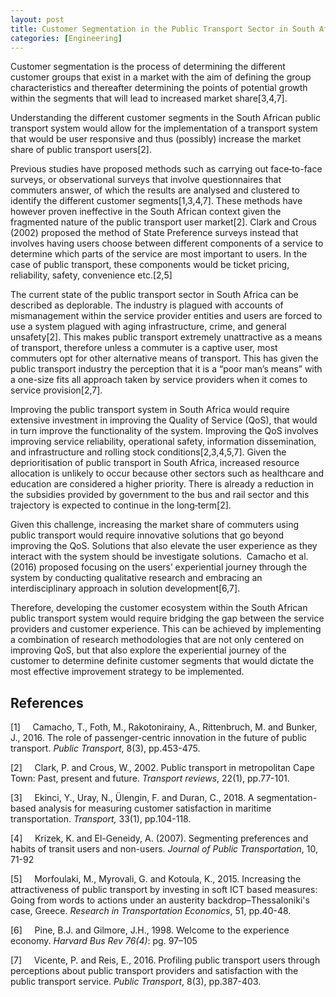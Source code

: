 ```yaml
---
layout: post
title: Customer Segmentation in the Public Transport Sector in South Africa
categories: [Engineering]
---
```


Customer segmentation is the process of determining the different customer groups that exist in a market with the aim of defining the group characteristics and thereafter determining the points of potential growth within the segments that will lead to increased market share[3,4,7].

Understanding the different customer segments in the South African public transport system would allow for the implementation of a transport system that would be user responsive and thus (possibly) increase the market share of public transport users[2].

Previous studies have proposed methods such as carrying out face‑to-face surveys, or observational surveys that involve questionnaires that commuters answer, of which the results are analysed and clustered to identify the different customer segments[1,3,4,7]. These methods have however proven ineffective in the South African context given the fragmented nature of the public transport user market[2]. Clark and Crous (2002) proposed the method of State Preference surveys instead that involves having users choose between different components of a service to determine which parts of the service are most important to users. In the case of public transport, these components would be ticket pricing, reliability, safety, convenience etc.[2,5]

The current state of the public transport sector in South Africa can be described as deplorable. The industry is plagued with accounts of mismanagement within the service provider entities and users are forced to use a system plagued with aging infrastructure, crime, and general unsafety[2]. This makes public transport extremely unattractive as a means of transport, therefore unless a commuter is a captive user, most commuters opt for other alternative means of transport. This has given the public transport industry the perception that it is a “poor man’s means” with a one-size fits all approach taken by service providers when it comes to service provision[2,7].

Improving the public transport system in South Africa would require extensive investment in improving the Quality of Service (QoS), that would in turn improve the functionality of the system. Improving the QoS involves improving service reliability, operational safety, information dissemination, and infrastructure and rolling stock conditions[2,3,4,5,7]. Given the deprioritisation of public transport in South Africa, increased resource allocation is unlikely to occur because other sectors such as healthcare and education are considered a higher priority. There is already a reduction in the subsidies provided by government to the bus and rail sector and this trajectory is expected to continue in the long‑term[2].

Given this challenge, increasing the market share of commuters using public transport would require innovative solutions that go beyond improving the QoS. Solutions that also elevate the user experience as they interact with the system should be investigate solutions.  Camacho et al. (2016) proposed focusing on the users’ experiential journey through the system by conducting qualitative research and embracing an interdisciplinary approach in solution development[6,7].

Therefore, developing the customer ecosystem within the South African public transport system would require bridging the gap between the service providers and customer experience. This can be achieved by implementing a combination of research methodologies that are not only centered on improving QoS, but that also explore the experiential journey of the customer to determine definite customer segments that would dictate the most effective improvement strategy to be implemented.

## References

[1]     Camacho, T., Foth, M., Rakotonirainy, A., Rittenbruch, M. and Bunker, J., 2016. The role of passenger-centric innovation in the future of public transport. _Public Transport_, 8(3), pp.453-475.

[2]     Clark, P. and Crous, W., 2002. Public transport in metropolitan Cape Town: Past, present and future. _Transport reviews_, 22(1), pp.77-101.

[3]     Ekinci, Y., Uray, N., Ülengin, F. and Duran, C., 2018. A segmentation-based analysis for measuring customer satisfaction in maritime transportation. _Transport,_ 33(1), pp.104-118.

[4]     Krizek, K. and El-Geneidy, A. (2007). Segmenting preferences and habits of transit users and non-users. _Journal of Public Transportation_, 10, 71-92

[5]     Morfoulaki, M., Myrovali, G. and Kotoula, K., 2015. Increasing the attractiveness of public transport by investing in soft ICT based measures: Going from words to actions under an austerity backdrop–Thessaloniki's case, Greece. _Research in Transportation Economics_, 51, pp.40-48.

[6]     Pine, B.J. and Gilmore, J.H., 1998. Welcome to the experience economy. _Harvard Bus Rev 76(4)_: pg. 97–105

[7]     Vicente, P. and Reis, E., 2016. Profiling public transport users through perceptions about public transport providers and satisfaction with the public transport service. _Public Transport_, 8(3), pp.387-403.

